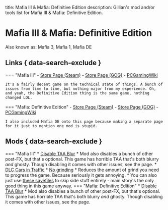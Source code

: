title: Mafia III & Mafia: Definitive Edition
description: Gillian's mod and/or tools list for Mafia III & Mafia: Definitive Edition.

# Mafia III & Mafia: Definitive Edition
Also known as: Mafia 3, Mafia 1, Mafia DE
## Links { data-search-exclude }
=== "Mafia III"
    - [Store Page (Steam)](https://store.steampowered.com/app/360430/)
    - [Store Page (GOG)](https://af.gog.com/game/mafia_iii_definitive_edition)
    - [PCGamingWiki](https://www.pcgamingwiki.com/wiki/Mafia_III)

    It's a fairly decent game on the technical state of things. A bunch of issues from time to time, but nothing major from my experience. Oh, and yeah, the Definitive Edition thing is the same game, nothing changed LOL.
=== "Mafia: Definitive Edition"
    - [Store Page (Steam)](https://store.steampowered.com/app/1030840/)
    - [Store Page (GOG)](https://af.gog.com/game/mafia_definitive_edition)
    - [PCGamingWiki](https://www.pcgamingwiki.com/wiki/Mafia:_Definitive_Edition)

    I also included Mafia DE onto this page because making a separate page for it just to mention one mod is stupid.

## Mods { data-search-exclude }
=== "Mafia III"
    * [Disable TAA Blur](https://www.nexusmods.com/mafia3/mods/94)
        * Mod also disables a bunch of other post-FX, but that's optional. This game has horrible TAA that's both blurry *and* ghosty. Though disabling it comes with other issues, see the page.
    * [DLC Cars in Traffic](https://www.nexusmods.com/mafia3/mods/107)
    * [No grinding](https://videogamemods.com/mafia/mods/nofuckinggrindmod)
        * Reduces the amount of grind you need to progress the game. Because seriously it gets annoying. 
        * You can also just use [these savefiles](https://gregor-pl.itch.io/mafia3onlymainmissions) to skip side stuff entirely - main story's the only good thing in this game anyway.
=== "Mafia: Definitive Edition"
    * [Disable TAA Blur](https://www.nexusmods.com/mafiadefinitiveedition/mods/129)
        * Mod also disables a bunch of other post-FX, but that's optional. This game has horrible TAA that's both blurry *and* ghosty. Though disabling it comes with other issues, see the page.
